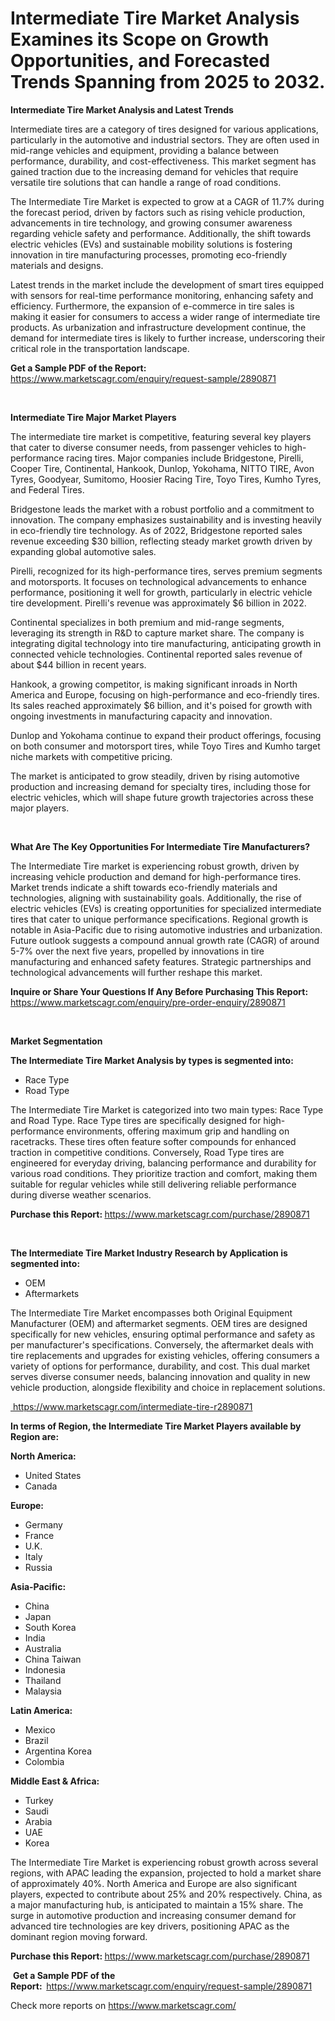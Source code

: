 <p><h1>Intermediate Tire Market Analysis Examines its Scope on Growth Opportunities, and Forecasted Trends Spanning from 2025 to 2032.</h1></p><p><strong>Intermediate Tire Market Analysis and Latest Trends</strong></p>
<p><p>Intermediate tires are a category of tires designed for various applications, particularly in the automotive and industrial sectors. They are often used in mid-range vehicles and equipment, providing a balance between performance, durability, and cost-effectiveness. This market segment has gained traction due to the increasing demand for vehicles that require versatile tire solutions that can handle a range of road conditions.</p><p>The Intermediate Tire Market is expected to grow at a CAGR of 11.7% during the forecast period, driven by factors such as rising vehicle production, advancements in tire technology, and growing consumer awareness regarding vehicle safety and performance. Additionally, the shift towards electric vehicles (EVs) and sustainable mobility solutions is fostering innovation in tire manufacturing processes, promoting eco-friendly materials and designs. </p><p>Latest trends in the market include the development of smart tires equipped with sensors for real-time performance monitoring, enhancing safety and efficiency. Furthermore, the expansion of e-commerce in tire sales is making it easier for consumers to access a wider range of intermediate tire products. As urbanization and infrastructure development continue, the demand for intermediate tires is likely to further increase, underscoring their critical role in the transportation landscape.</p></p>
<p><strong>Get a Sample PDF of the Report:&nbsp;</strong> <a href="https://www.marketscagr.com/enquiry/request-sample/2890871?utm_campaign=2940&utm_medium=2&utm_source=Github&utm_content=ia&utm_term=14032025&utm_id=intermediate-tire">https://www.marketscagr.com/enquiry/request-sample/2890871</a></p>
<p>&nbsp;</p>
<p><strong>Intermediate Tire Major Market Players</strong></p>
<p><p>The intermediate tire market is competitive, featuring several key players that cater to diverse consumer needs, from passenger vehicles to high-performance racing tires. Major companies include Bridgestone, Pirelli, Cooper Tire, Continental, Hankook, Dunlop, Yokohama, NITTO TIRE, Avon Tyres, Goodyear, Sumitomo, Hoosier Racing Tire, Toyo Tires, Kumho Tyres, and Federal Tires.</p><p>Bridgestone leads the market with a robust portfolio and a commitment to innovation. The company emphasizes sustainability and is investing heavily in eco-friendly tire technology. As of 2022, Bridgestone reported sales revenue exceeding $30 billion, reflecting steady market growth driven by expanding global automotive sales.</p><p>Pirelli, recognized for its high-performance tires, serves premium segments and motorsports. It focuses on technological advancements to enhance performance, positioning it well for growth, particularly in electric vehicle tire development. Pirelli's revenue was approximately $6 billion in 2022.</p><p>Continental specializes in both premium and mid-range segments, leveraging its strength in R&D to capture market share. The company is integrating digital technology into tire manufacturing, anticipating growth in connected vehicle technologies. Continental reported sales revenue of about $44 billion in recent years.</p><p>Hankook, a growing competitor, is making significant inroads in North America and Europe, focusing on high-performance and eco-friendly tires. Its sales reached approximately $6 billion, and it's poised for growth with ongoing investments in manufacturing capacity and innovation.</p><p>Dunlop and Yokohama continue to expand their product offerings, focusing on both consumer and motorsport tires, while Toyo Tires and Kumho target niche markets with competitive pricing.</p><p>The market is anticipated to grow steadily, driven by rising automotive production and increasing demand for specialty tires, including those for electric vehicles, which will shape future growth trajectories across these major players.</p></p>
<p>&nbsp;</p>
<p><strong>What Are The Key Opportunities For Intermediate Tire Manufacturers?</strong></p>
<p><p>The Intermediate Tire market is experiencing robust growth, driven by increasing vehicle production and demand for high-performance tires. Market trends indicate a shift towards eco-friendly materials and technologies, aligning with sustainability goals. Additionally, the rise of electric vehicles (EVs) is creating opportunities for specialized intermediate tires that cater to unique performance specifications. Regional growth is notable in Asia-Pacific due to rising automotive industries and urbanization. Future outlook suggests a compound annual growth rate (CAGR) of around 5-7% over the next five years, propelled by innovations in tire manufacturing and enhanced safety features. Strategic partnerships and technological advancements will further reshape this market.</p></p>
<p><strong>Inquire or Share Your Questions If Any Before Purchasing This Report:</strong> <a href="https://www.marketscagr.com/enquiry/pre-order-enquiry/2890871?utm_campaign=2940&utm_medium=2&utm_source=Github&utm_content=ia&utm_term=14032025&utm_id=intermediate-tire">https://www.marketscagr.com/enquiry/pre-order-enquiry/2890871</a></p>
<p>&nbsp;</p>
<p><strong>Market Segmentation</strong></p>
<p><strong>The Intermediate Tire Market Analysis by types is segmented into:</strong></p>
<p><ul><li>Race Type</li><li>Road Type</li></ul></p>
<p><p>The Intermediate Tire Market is categorized into two main types: Race Type and Road Type. Race Type tires are specifically designed for high-performance environments, offering maximum grip and handling on racetracks. These tires often feature softer compounds for enhanced traction in competitive conditions. Conversely, Road Type tires are engineered for everyday driving, balancing performance and durability for various road conditions. They prioritize traction and comfort, making them suitable for regular vehicles while still delivering reliable performance during diverse weather scenarios.</p></p>
<p><strong>Purchase this Report:&nbsp;</strong><a href="https://www.marketscagr.com/purchase/2890871?utm_campaign=2940&utm_medium=2&utm_source=Github&utm_content=ia&utm_term=14032025&utm_id=intermediate-tire">https://www.marketscagr.com/purchase/2890871</a></p>
<p>&nbsp;</p>
<p><strong>The Intermediate Tire Market Industry Research by Application is segmented into:</strong></p>
<p><ul><li>OEM</li><li>Aftermarkets</li></ul></p>
<p><p>The Intermediate Tire Market encompasses both Original Equipment Manufacturer (OEM) and aftermarket segments. OEM tires are designed specifically for new vehicles, ensuring optimal performance and safety as per manufacturer's specifications. Conversely, the aftermarket deals with tire replacements and upgrades for existing vehicles, offering consumers a variety of options for performance, durability, and cost. This dual market serves diverse consumer needs, balancing innovation and quality in new vehicle production, alongside flexibility and choice in replacement solutions.</p></p>
<p><a href="https://www.marketscagr.com/intermediate-tire-r2890871?utm_campaign=2940&utm_medium=2&utm_source=Github&utm_content=ia&utm_term=14032025&utm_id=intermediate-tire">&nbsp;https://www.marketscagr.com/intermediate-tire-r2890871</a></p>
<p><strong>In terms of Region, the Intermediate Tire Market Players available by Region are:</strong></p>
<p>
    <p> <strong> North America: </strong>
        <ul>
            <li>United States</li>
            <li>Canada</li>
        </ul>
        </p> 
    <p> <strong> Europe: </strong>
        <ul>
            <li>Germany</li>
            <li>France</li>
            <li>U.K.</li>
            <li>Italy</li>
            <li>Russia</li>
        </ul>
        </p> 
    <p> <strong> Asia-Pacific: </strong>
        <ul>
            <li>China</li>
            <li>Japan</li>
            <li>South Korea</li>
            <li>India</li>
            <li>Australia</li>
            <li>China Taiwan</li>
            <li>Indonesia</li>
            <li>Thailand</li>
            <li>Malaysia</li>
        </ul>
        </p> 
    <p> <strong> Latin America: </strong>
        <ul>
            <li>Mexico</li>
            <li>Brazil</li>
            <li>Argentina Korea</li>
            <li>Colombia</li>
        </ul>
        </p> 
    <p> <strong> Middle East & Africa: </strong>
        <ul>
            <li>Turkey</li>
            <li>Saudi</li>
            <li>Arabia</li>
            <li>UAE</li>
            <li>Korea</li>
        </ul>
    </p>
    </p>
<p><p>The Intermediate Tire Market is experiencing robust growth across several regions, with APAC leading the expansion, projected to hold a market share of approximately 40%. North America and Europe are also significant players, expected to contribute about 25% and 20% respectively. China, as a major manufacturing hub, is anticipated to maintain a 15% share. The surge in automotive production and increasing consumer demand for advanced tire technologies are key drivers, positioning APAC as the dominant region moving forward.</p></p>
<p><strong>Purchase this Report: </strong><a href="https://www.marketscagr.com/purchase/2890871?utm_campaign=2940&utm_medium=2&utm_source=Github&utm_content=ia&utm_term=14032025&utm_id=intermediate-tire">https://www.marketscagr.com/purchase/2890871</a></p>
<p>&nbsp;<strong>Get a Sample PDF of the Report:&nbsp;&nbsp;</strong><a href="https://www.marketscagr.com/enquiry/request-sample/2890871?utm_campaign=2940&utm_medium=2&utm_source=Github&utm_content=ia&utm_term=14032025&utm_id=intermediate-tire">https://www.marketscagr.com/enquiry/request-sample/2890871</a></p>
<p><strong></strong></p>
<p>Check more reports on <a href="https://www.marketscagr.com/?utm_campaign=2940&utm_medium=2&utm_source=Github&utm_content=ia&utm_term=14032025&utm_id=intermediate-tire">https://www.marketscagr.com/</a></p>